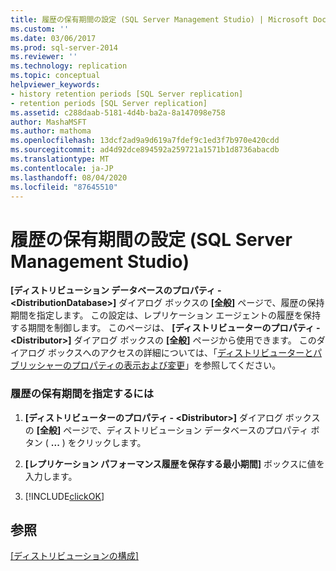 ```yaml
---
title: 履歴の保有期間の設定 (SQL Server Management Studio) | Microsoft Docs
ms.custom: ''
ms.date: 03/06/2017
ms.prod: sql-server-2014
ms.reviewer: ''
ms.technology: replication
ms.topic: conceptual
helpviewer_keywords:
- history retention periods [SQL Server replication]
- retention periods [SQL Server replication]
ms.assetid: c288daab-5181-4d4b-ba2a-8a147098e758
author: MashaMSFT
ms.author: mathoma
ms.openlocfilehash: 13dcf2ad9a9d619a7fdef9c1ed3f7b970e420cdd
ms.sourcegitcommit: ad4d92dce894592a259721a1571b1d8736abacdb
ms.translationtype: MT
ms.contentlocale: ja-JP
ms.lasthandoff: 08/04/2020
ms.locfileid: "87645510"
---
```

# <a name="set-the-history-retention-period-sql-server-management-studio"></a>履歴の保有期間の設定 (SQL Server Management Studio)
  **[ディストリビューション データベースのプロパティ - \<DistributionDatabase>]** ダイアログ ボックスの **[全般]** ページで、履歴の保持期間を指定します。 この設定は、レプリケーション エージェントの履歴を保持する期間を制御します。 このページは、 **[ディストリビューターのプロパティ - \<Distributor>]** ダイアログ ボックスの **[全般]** ページから使用できます。 このダイアログ ボックスへのアクセスの詳細については、「[ディストリビューターとパブリッシャーのプロパティの表示および変更](view-and-modify-distributor-and-publisher-properties.md)」を参照してください。  
  
### <a name="to-specify-the-history-retention-period"></a>履歴の保有期間を指定するには  
  
1.  **[ディストリビューターのプロパティ - \<Distributor>]** ダイアログ ボックスの **[全般]** ページで、ディストリビューション データベースのプロパティ ボタン ( **...** ) をクリックします。  
  
2.  **[レプリケーション パフォーマンス履歴を保存する最小期間]** ボックスに値を入力します。  
  
3.  [!INCLUDE[clickOK](../../includes/clickok-md.md)]  
  
## <a name="see-also"></a>参照  
 [[ディストリビューションの構成]](configure-distribution.md)  
  
  
